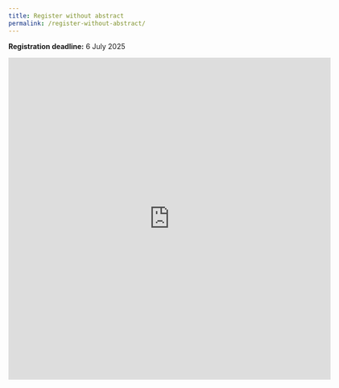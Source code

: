 ```yaml
---
title: Register without abstract 
permalink: /register-without-abstract/
---
```


**Registration deadline:** 6 July 2025  

<div>
    <iframe src="https://docs.google.com/forms/d/e/1FAIpQLSd27dEVfxYbWBEWXbI-IGpFvrgvDiMcKHK-nsSGTavDmNTgpQ/viewform?embedded=true_url&entry.1753222212=Day+1+(3+Sept)&entry.1753222212=Day+2+(4+Sept)" width="640" height="640" frameborder="0" marginheight="0" marginwidth="0">Loading...</iframe>
</div>

